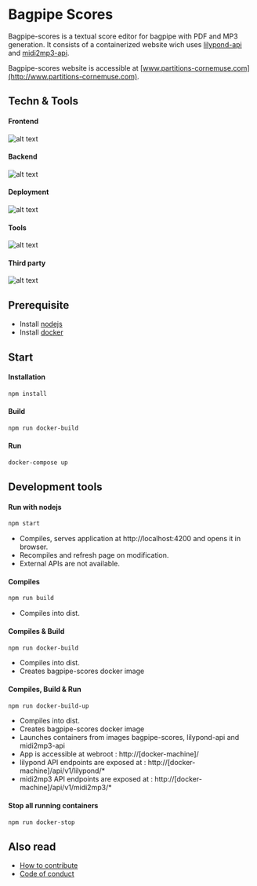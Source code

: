 # Bagpipe Scores
Bagpipe-scores is a textual score editor for bagpipe with PDF and MP3 generation.
It consists of a containerized website wich uses [lilypond-api](https://github.com/GGracieux/lilypond-api) and [midi2mp3-api](https://github.com/GGracieux/midi2mp3-api).

Bagpipe-scores website is accessible at [www.partitions-cornemuse.com](http://www.partitions-cornemuse.com).

## Techn & Tools

#### Frontend
![alt text](https://raw.githubusercontent.com/GGracieux/bagpipe-scores/master/src/assets/tech-front.png)

#### Backend
![alt text](https://raw.githubusercontent.com/GGracieux/bagpipe-scores/master/src/assets/tech-back.png)

#### Deployment
![alt text](https://raw.githubusercontent.com/GGracieux/bagpipe-scores/master/src/assets/tech-infra.png)

#### Tools
![alt text](https://raw.githubusercontent.com/GGracieux/bagpipe-scores/master/src/assets/tech-tools.png)

#### Third party
![alt text](https://raw.githubusercontent.com/GGracieux/bagpipe-scores/master/src/assets/tech-thirdparty.png)


## Prerequisite
- Install [nodejs](https://nodejs.org/en/) 
- Install [docker](https://www.docker.com/)

## Start

#### Installation
```bash
npm install
```

#### Build
```bash
npm run docker-build
```

#### Run 
```bash
docker-compose up
```

## Development tools
	
#### Run with nodejs
```bash
npm start
```
- Compiles, serves application at http://localhost:4200 and opens it in browser.
- Recompiles and refresh page on modification.
- External APIs are not available.

#### Compiles
```bash
npm run build
```
- Compiles into dist.

#### Compiles & Build
```bash
npm run docker-build
```
- Compiles into dist.
- Creates bagpipe-scores docker image

#### Compiles, Build & Run
```bash
npm run docker-build-up
```
- Compiles into dist.
- Creates bagpipe-scores docker image
- Launches containers from images bagpipe-scores, lilypond-api and midi2mp3-api
- App is accessible at webroot : http://[docker-machine]/
- lilypond API endpoints are exposed at : http://[docker-machine]/api/v1/lilypond/*
- midi2mp3 API endpoints are exposed at : http://[docker-machine]/api/v1/midi2mp3/*


#### Stop all running containers
```bash
npm run docker-stop
```

## Also read
- [How to contribute](CONTRIBUTING.md)
- [Code of conduct](CODE_OF_CONDUCT.md)
